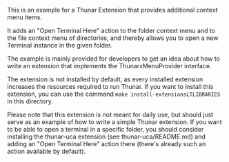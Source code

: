 This is an example for a Thunar Extension that provides additional context menu items.

It adds an "Open Terminal Here" action to the folder context menu and to the file context menu of directories, and thereby allows you to open a new Terminal instance in the given folder.

The example is mainly provided for developers to get an idea about how to write an extension that implements the ThunarxMenuProvider interface.

The extension is not installed by default, as every installed extension increases the resources required to run Thunar. If you want to install this extension, you can use the command `make install-extensionsLTLIBRARIES` in this directory.

Please note that this extension is not meant for daily use, but should just serve as an example of how to write a simple Thunar extension. If you want to be able to open a terminal in a specific folder, you should consider installing the thunar-uca extension (see thunar-uca/README.md) and adding an "Open Terminal Here" action there (there's already such an action available by default).
